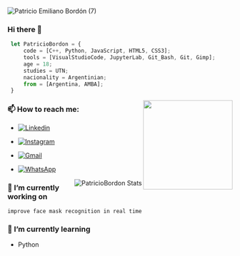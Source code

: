 ![Patricio Emiliano Bordón (7)](https://user-images.githubusercontent.com/95234993/155026237-b1884e44-65d4-4984-8fa9-c8636d385ade.gif)


### Hi there 👋

```js
 let PatricioBordon = {
     code = [C++, Python, JavaScript, HTML5, CSS3];
     tools = [VisualStudioCode, JupyterLab, Git_Bash, Git, Gimp];
     age = 18;
     studies = UTN;
     nacionality = Argentinian;
     from = [Argentina, AMBA];
 }

```
<img align= "right" width= "200px" src= "https://pa1.narvii.com/6580/8098c6e9207376889eeb0532d9f5a0723c4d73f5_hq.gif"/>

### 📫 How to reach me:
- [![Linkedin](https://img.shields.io/badge/-LinkedIn-blue?style=flat&logo=Linkedin&logoColor=white)](https://www.linkedin.com/in/patricio-bordon-6511981b3/)
- [![Instagram](https://img.shields.io/badge/-Instagram-c13584?style=flat&labelColor=c13584&logo=instagram&logoColor=white)](https://www.instagram.com/patricio_bordon_/?hl=es)
- [![Gmail](https://img.shields.io/badge/-Gmail-c14438?style=flat&logo=Gmail&logoColor=white)](mailto:patriciobordon123@gmail.com)
- [![WhatsApp](https://img.shields.io/badge/WhatsApp-+5491154635022-25D366?style=for-the-badge&logo=whatsapp&logoColor=whitelogo=whatsapp&style=flat&href=https://walink.co/e12c21)](https://walink.co/e12c21)


  <img align= "right" src="https://github-readme-stats.vercel.app/api?username=PatricioBordon&show_icons=true&theme=radical" alt="PatricioBordon Stats" />
</a>

### 🔭 I’m currently working on 
``
 improve face mask recognition in real time
``
### 🌱 I’m currently learning 
- Python


